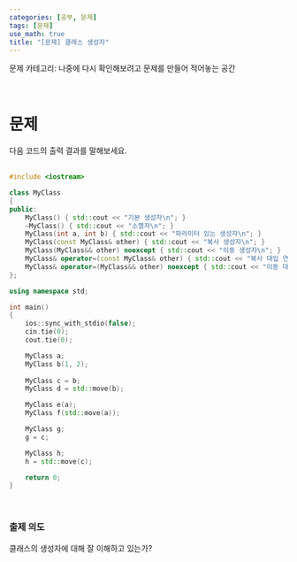 ```yaml
---
categories: [공부, 문제]
tags: [문제]
use_math: true
title: "[문제] 클래스 생성자"
---
```


문제 카테고리: 나중에 다시 확인해보려고 문제를 만들어 적어놓는 공간  

<br>

# 문제
다음 코드의 출력 결과를 말해보세요.  
<br>

```cpp
#include <iostream>

class MyClass
{
public:
	MyClass() { std::cout << "기본 생성자\n"; }
	~MyClass() { std::cout << "소멸자\n"; }
	MyClass(int a, int b) { std::cout << "파라미터 있는 생성자\n"; }
	MyClass(const MyClass& other) { std::cout << "복사 생성자\n"; }
	MyClass(MyClass&& other) noexcept { std::cout << "이동 생성자\n"; }
	MyClass& operator=(const MyClass& other) { std::cout << "복사 대입 연산자\n"; return *this; }
	MyClass& operator=(MyClass&& other) noexcept { std::cout << "이동 대입 연산자\n"; return *this; }
};

using namespace std;

int main()
{
	ios::sync_with_stdio(false);
	cin.tie(0);
	cout.tie(0);

	MyClass a;
	MyClass b(1, 2);
	
	MyClass c = b;
	MyClass d = std::move(b);

	MyClass e(a);
	MyClass f(std::move(a));

	MyClass g;
	g = c;

	MyClass h;
	h = std::move(c);

	return 0;
}
```

<br>

### 출제 의도
클래스의 생성자에 대해 잘 이해하고 있는가?  

